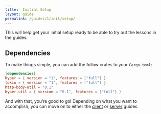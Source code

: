```yaml
---
title:  Initial Setup
layout: guide
permalink: /guides/1/init/setup/
---
```


This will help get your initial setup ready to be able to try out the
lessons in the guides.

## Dependencies

To make things simple, you can add the follow crates to your
`Cargo.toml`:

```toml
[dependencies]
hyper = { version = "1", features = ["full"] }
tokio = { version = "1", features = ["full"] }
http-body-util = "0.1"
hyper-util = { version = "0.1", features = ["full"] }
```

And with that, you're good to go! Depending on what you want to
accomplish, you can move on to either the [client][] or [server][]
guides.

[client]: ../../client/basic
[server]: ../../server/hello-world/
